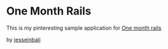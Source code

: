 # One Month Rails

This is my pinteresting sample application for 
[One month rails](http://onemonthrails.com)

by [jesseinbali](http://bali.com)